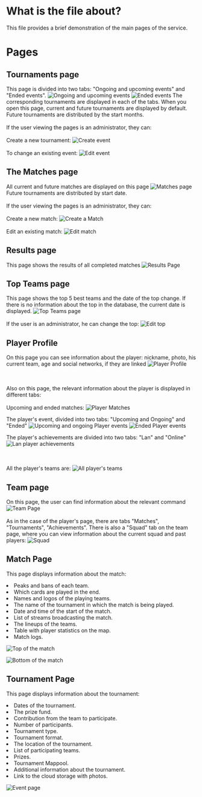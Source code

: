 # What is the file about?
This file provides a brief demonstration of the main pages of the service.

# Pages
## Tournaments page
This page is divided into two tabs: "Ongoing and upcoming events" and "Ended events".
![Ongoing and upcoming events](https://github.com/Tamada4a/KAST/blob/main/assets/2.%20Ongoing%20and%20upcoming%20events.png)
![Ended events](https://github.com/Tamada4a/KAST/blob/main/assets/3.%20Ended%20events.png)
The corresponding tournaments are displayed in each of the tabs. When you open this page, current and future tournaments are displayed by default. Future tournaments are distributed by the start months.<br></br>
If the user viewing the pages is an administrator, they can:<br></br>
Create a new tournament:
![Create event](https://github.com/Tamada4a/KAST/blob/main/assets/4.%20Create%20new%20event.png)
<br></br>
To change an existing event:
![Edit event](https://github.com/Tamada4a/KAST/blob/main/assets/5.%20Edit%20event.png)

## The Matches page
All current and future matches are displayed on this page
![Matches page](https://github.com/Tamada4a/KAST/blob/main/assets/6.%20Matches%20page.png)
Future tournaments are distributed by start date.<br></br>
If the user viewing the pages is an administrator, they can:<br></br>
Create a new match:
![Create a Match](https://github.com/Tamada4a/KAST/blob/main/assets/7.%20Create%20new%20match.png)
<br></br>
Edit an existing match:
![Edit match](https://github.com/Tamada4a/KAST/blob/main/assets/8.%20Edit%20match.png)

## Results page
This page shows the results of all completed matches
![Results Page](https://github.com/Tamada4a/KAST/blob/main/assets/9.%20Results%20page.png)

## Top Teams page
This page shows the top 5 best teams and the date of the top change. If there is no information about the top in the database, the current date is displayed.
![Top Teams page](https://github.com/Tamada4a/KAST/blob/main/assets/10.%20Teams%20top%20page.png)
<br></br>
If the user is an administrator, he can change the top:
![Edit top](https://github.com/Tamada4a/KAST/blob/main/assets/11.%20Edit%20tems%20top.png)

## Player Profile
On this page you can see information about the player: nickname, photo, his current team, age and social networks, if they are linked
![Player Profile](https://github.com/Tamada4a/KAST/blob/main/assets/1.%20Player%20profile.png)

<br></br>Also on this page, the relevant information about the player is displayed in different tabs:<br></br>
Upcoming and ended matches:
![Player Matches](https://github.com/Tamada4a/KAST/blob/main/assets/12.%20Player%20matches.png)

The player's event, divided into two tabs: "Upcoming and Ongoing" and "Ended"
![Upcoming and ongoing Player events](https://github.com/Tamada4a/KAST/blob/main/assets/13.%20Ongoing%20and%20upcoming%20player%20events.png)
![Ended Player events](https://github.com/Tamada4a/KAST/blob/main/assets/14.%20Ended%20player%20events.png)

The player's achievements are divided into two tabs: "Lan" and "Online"
![Lan player achievements](https://github.com/Tamada4a/KAST/blob/main/assets/15.%20Player%20lan%20achievements.png)

<br></br>All the player's teams are:
![All player's teams](https://github.com/Tamada4a/KAST/blob/main/assets/16.%20Player%20rosters.png)

## Team page
On this page, the user can find information about the relevant command
![Team Page](https://github.com/Tamada4a/KAST/blob/main/assets/17.%20Team%20page.png)
<br></br>As in the case of the player's page, there are tabs "Matches", "Tournaments", "Achievements". There is also a "Squad" tab on the team page,
where you can view information about the current squad and past players:
![Squad](https://github.com/Tamada4a/KAST/blob/main/assets/18.%20Team%20players.png)

## Match Page
This page displays information about the match: 
<li>Peaks and bans of each team.</li>
<li>Which cards are played in the end.</li>
<li>Names and logos of the playing teams.</li>
<li>The name of the tournament in which the match is being played.</li>
<li>Date and time of the start of the match.</li>
<li>List of streams broadcasting the match.</li>
<li>The lineups of the teams.</li>
<li>Table with player statistics on the map.</li>
<li>Match logs.</li>
 
![Top of the match](https://github.com/Tamada4a/KAST/blob/main/assets/19.%20Match%20page%20upper.png)

![Bottom of the match](https://github.com/Tamada4a/KAST/blob/main/assets/20.%20Match%20page%20bottom.png)

## Tournament Page
This page displays information about the tournament:
<li>Dates of the tournament.</li>
<li>The prize fund.</li>
<li>Contribution from the team to participate.</li>
<li>Number of participants.</li>
<li>Tournament type.</li>
<li>Tournament format.</li>
<li>The location of the tournament.</li>
<li>List of participating teams.</li>
<li>Prizes.</li>
<li>Tournament Mappool.</li>
<li>Additional information about the tournament.</li>
<li>Link to the cloud storage with photos.</li>

![Event page](https://github.com/Tamada4a/KAST/blob/main/assets/21.%20Event%20page.png)
